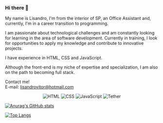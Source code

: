 ### Hi there 👋
My name is Lisandro, I'm from the interior of SP, an Office Assistant and, currently, I'm in a career transition to programming.

I am passionate about technological challenges and am constantly looking for learning in the area of ​​software development. Currently in training, I look for opportunities to apply my knowledge and contribute to innovative projects.

I have experience in HTML, CSS and JavaScript.

Although the front-end is my niche of expertise and specialization, I am also on the path to becoming full stack.

Contact me!
<br>
E-mail: lisandrovitor@hotmail.com
<br>
<p align="center">
<img src="https://img.shields.io/badge/HTML5-E34F26?style=for-the-badge&logo=html5&logoColor=white" alt="HTML">
<img src="https://img.shields.io/badge/CSS3-1572B6?style=for-the-badge&logo=css3&logoColor=white" alt="CSS">
<img src="https://img.shields.io/badge/JavaScript-F7DF1E?style=for-the-badge&logo=javascript&logoColor=black" alt="JavaScript">
<img src="https://img.shields.io/badge/tether-168363?style=for-the-badge&logo=tether&logoColor=white" alt="Tether">
</p>

[![Anurag's GitHub stats](https://github-readme-stats.vercel.app/api?username=lisandro-vitor)](https://github.com/anuraghazra/github-readme-stats)

[![Top Langs](https://github-readme-stats.vercel.app/api/top-langs/?username=lisandro-vitor)](https://github.com/anuraghazra/github-readme-stats)
